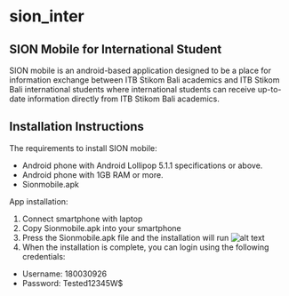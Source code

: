 # sion_inter

## SION Mobile for International Student
SION mobile is an android-based application designed to be a place for information exchange between ITB Stikom Bali academics and ITB Stikom Bali 
international students where international students can receive up-to-date information directly from ITB Stikom Bali academics.

## Installation Instructions
The requirements to install SION mobile:
* Android phone with Android Lollipop 5.1.1 specifications or above. 
* Android phone with 1GB RAM or more.
* Sionmobile.apk

App installation:
1.	Connect smartphone with laptop
2.	Copy Sionmobile.apk into your smartphone
3.	Press the Sionmobile.apk file and the installation will run
   ![alt text](https://drive.google.com/file/d/1QRPgKHV44D-7QhlOQEOn3r-uGjRj04SB/view?usp=sharing)
5.	When the installation is complete, you can login using the following credentials:
  * Username: 180030926
  * Password: Tested12345W$



